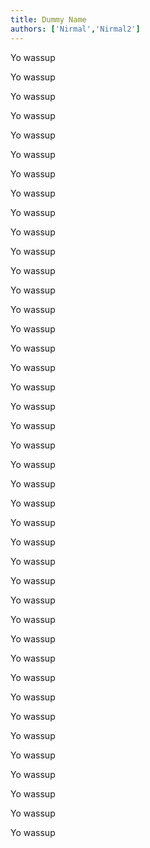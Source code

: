 ```yaml
---
title: Dummy Name
authors: ['Nirmal','Nirmal2']
---
```


Yo wassup

Yo wassup

Yo wassup

Yo wassup

Yo wassup

Yo wassup

Yo wassup

Yo wassup

Yo wassup

Yo wassup

Yo wassup

Yo wassup

Yo wassup

Yo wassup

Yo wassup

Yo wassup

Yo wassup

Yo wassup

Yo wassup

Yo wassup

Yo wassup

Yo wassup

Yo wassup

Yo wassup

Yo wassup

Yo wassup

Yo wassup

Yo wassup

Yo wassup

Yo wassup

Yo wassup

Yo wassup

Yo wassup

Yo wassup

Yo wassup

Yo wassup

Yo wassup

Yo wassup

Yo wassup

Yo wassup

Yo wassup

